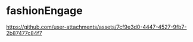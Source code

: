 # fashionEngage




https://github.com/user-attachments/assets/7cf9e3d0-4447-4527-9fb7-2b87477c84f7

